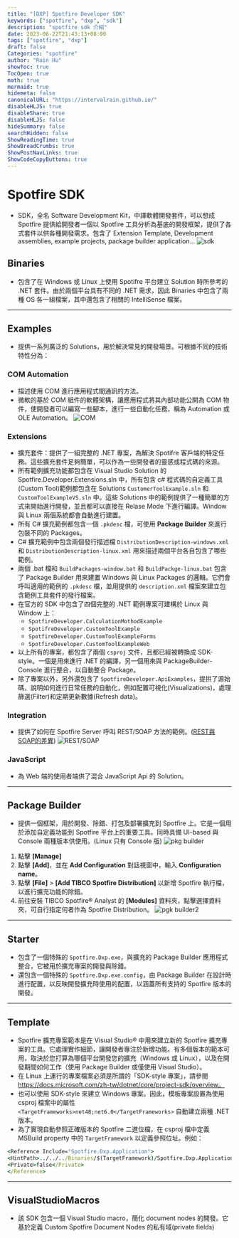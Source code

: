 ```yaml
---
title: "[DXP] Spotfire Developer SDK"
keywords: ["spotfire", "dxp", "sdk"]
description: "spotfire sdk 介紹"
date: 2023-06-22T21:43:13+08:00
tags: ["spotfire", "dxp"]
draft: false
Categories: "spotfire"
author: "Rain Hu"
showToc: true
TocOpen: true
math: true
mermaid: true
hidemeta: false
canonicalURL: "https://intervalrain.github.io/"
disableHLJS: true
disableShare: true
disableHLJS: false
hideSummary: false
searchHidden: false
ShowReadingTime: true
ShowBreadCrumbs: true
ShowPostNavLinks: true
ShowCodeCopyButtons: true
---
```


# Spotfire SDK 
+ SDK，全名 Software Development Kit，中譯軟體開發套件，可以想成 Spotfire 提供給開發者一個以 Spotfire 工具分析為基底的開發框架，提供了各式套件以供各種開發需求。包含了 Extension Template, Development assemblies, example projects, package builder application...
![sdk](https://docs.tibco.com/pub/sfire_dev/area/doc/html/devdoc/images/sdkfolders.png) 
## Binaries
+ 包含了在 Windows 或 Linux 上使用 Spotifre 平台建立 Solution 時所參考的 .NET 套件。由於兩個平台具有不同的 .NET 需求，因此 Binaries 中包含了兩種 OS 各一組檔案，其中還包含了相關的 IntelliSense 檔案。
---

## Examples
+ 提供一系列廣泛的 Solutions，用於解決常見的開發場景。可根據不同的技術特性分為：
### COM Automation
+ 描述使用 COM 進行應用程式間通訊的方法。
+ 微軟的基於 COM 組件的軟體架構，讓應用程式將其內部功能公開為 COM 物件，使開發者可以編寫一些腳本，進行一些自動化任務，稱為 Automation 或 OLE Automation。
![COM](https://i.pcmag.com/imagery/encyclopedia-terms/com-automation-comauto.fit_lim.size_512x.gif)
### Extensions
+ 擴充套件：提供了一組完整的 .NET 專案，為解決 Spotifre 客戶端的特定任務。這些擴充套件足夠簡單，可以作為一些開發者的靈感或程式碼的來源。
+ 所有範例擴充功能都包含在 Visual Studio Solution 的 Spotfire.Developer.Extensions.sln 中，所有包含 c# 程式碼的自定義工具(Custom Tool)範例都包含在 Solutions `CustomerToolExample.sln` 和 `CustomToolExampleVS.sln` 中。這些 Solutions 中的範例提供了一種簡單的方式來開始進行開發，並且都可以直接在 Relase Mode 下進行編譯。Window 與 Linux 兩個系統都會自動進行建置。
+ 所有 C# 擴充範例都包含一個 `.pkdesc` 檔，可使用 **Package Builder** 來進行包裝不同的 Packages。
+ C# 擴充範例中包含兩個發行描述檔 `DistributionDescription-windows.xml` 和 `DistributionDescription-linux.xml` 用來描述兩個平台各自包含了哪些範例。
+ 兩個 .bat 檔和 `BuildPackages-window.bat` 和 `BuildPackge-linux.bat` 包含了 Package Builder 用來建置 Windows 與 Linux Packages 的邏輯。它們會呼叫適用的範例的 `.pkdesc` 檔，並用提供的 `description.xml` 檔案來建立包含範例工具套件的發行檔案。
+ 在官方的 SDK 中包含了四個完整的 .NET 範例專案可建構於 Linux 與 Window 上：
    + `SpotfireDeveloper.CalculationMothodExample`
    + `SpotifreDeveloper.CustomToolExample`
    + `SpotfireDeveloper.CustomToolExampleForms`
    + `SpotfireDeveloper.CustomToolExampleWeb`
+ 以上所有的專案，都包含了兩個 `csproj` 文件，且都已經被轉換成 SDK-style。一個是用來進行 .NET 的編譯，另一個用來與 PackageBuilder-Console 進行整合，以自動整合 Package。
+ 除了專案以外，另外還包含了 `SpotfireDeveloper.ApiExamples`，提拱了源始碼，說明如何進行日常任務的自動化，例如配置可視化(Visualizations)，處理篩選(Filter)和定期更新數據(Refresh data)。
### Integration
+ 提供了如何在 Spotfire Server 呼叫 REST/SOAP 方法的範例。([REST與SOAP的差異](https://aws.amazon.com/tw/compare/the-difference-between-soap-rest/))
![REST/SOAP](https://www.upwork.com/mc/documents/SOAP-vs-REST.png)
### JavaScript
+ 為 Web 端的使用者端供了混合 JavaScript Api 的 Solution。
---

## Package Builder
+ 提供一個框架，用於開發、除錯、打包及部署擴充到 Spotfire 上。它是一個用於添加自定義功能到 Spotfire 平台上的重要工具。同時具備 UI-based 與 Console 兩種版本供使用。(Linux 只有 Console 版)
![pkg builder](https://docs.tibco.com/pub/sfire_dev/area/doc/html/devdoc/images/packagebuilder_launch_80pc.png)
1. 點擊 **[Manage]**
2. 點擊 **[Add]**，並在 **Add Configuration** 對話視窗中，輸入 **Configuration name**。
3. 點擊 **[File]** \> **[Add TIBCO Spotfire Distribution]** 以新增 Spotfire 執行檔，以進行擴充功能的除錯。
4. 前往安裝 TIBCO Spotfire® Analyst 的 **[Modules]** 資料夾，點擊選擇資料夾，可自行指定何者作為 Spotfire Distribution。
![pgk builder2](https://docs.tibco.com/pub/sfire_dev/area/doc/html/devdoc/images/pb-dist.png)
---

## Starter
+ 包含了一個特殊的 `Spotfire.Dxp.exe`，與擴充的 Package Builder 應用程式整合，它被用於擴充專案的開發與除錯。
+ 還包含一個特殊的 `Spotfire.Dxp.exe.config`，由 Package Builder 在設計時進行配置，以反映開發擴充時使用的配置，以涵蓋所有支持的 Spotfire 版本的開發。
---

## Template
+ Spotfire 擴充專案範本是在 Visual Studio® 中用來建立新的 Spotfire 擴充專案的工具。它處理實作細節，讓開發者專注於新增功能。有多個版本的範本可用，取決於您打算為哪個平台開發您的擴充（Windows 或 Linux），以及在開發期間如何工作（使用 Package Builder 或僅使用 Visual Studio）。
+ 在 Linux 上運行的專案檔案必須是所謂的「SDK-style 專案」，請參閱 https://docs.microsoft.com/zh-tw/dotnet/core/project-sdk/overview。
+ 也可以使用 SDK-style 來建立 Windows 專案。因此，模板專案設置為使用 csproj 檔案中的屬性 `<TargetFrameworks>net48;net6.0</TargetFrameworks>` 自動建立兩種 .NET 版本。
+ 為了實現自動參照正確版本的 Spotfire 二進位檔，在 csproj 檔中定義 MSBuild property 中的 `TargetFramework` 以定義參照位址。例如：
```cmd
<Reference Include="Spotfire.Dxp.Application">
<HintPath>../../../Binaries/$(TargetFramework)/Spotfire.Dxp.Application.dll</HintPath>
<Private>false</Private>
</Reference>
```

---

## VisualStudioMacros
+ 該 SDK 包含一個 Visual Studio macro，簡化 document nodes 的開發。它基於定義 Custom Spotfire Document Nodes 的私有域(private fields)